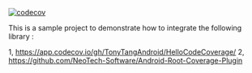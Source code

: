 [![codecov](https://codecov.io/gh/TonyTangAndroid/HelloCodeCoverage/branch/master/graph/badge.svg?token=V1MwqXU4kY)](https://codecov.io/gh/TonyTangAndroid/HelloCodeCoverage)

This is a sample project to demonstrate how to integrate the following library :

1, https://app.codecov.io/gh/TonyTangAndroid/HelloCodeCoverage/
2, https://github.com/NeoTech-Software/Android-Root-Coverage-Plugin
